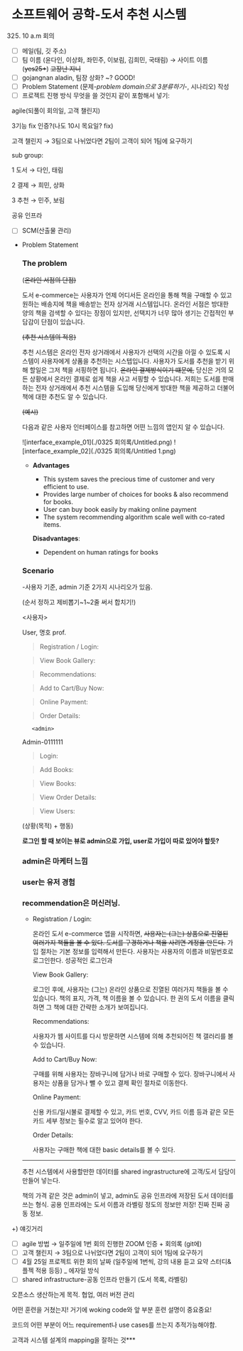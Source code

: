 # 소프트웨어 공학-도서 추천 시스템

0325. 10 a.m 회의

- [ ]  메일(팀, 깃 주소)
- [ ]  팀 이름 (윤다인, 이상화, 좌민주, 이보림, 김희민, 국태림) → 사이트 이름 (~~yes25+~~) ~~고장난 지니~~
- [ ]  gojangnan aladin, 팀장 상화? ~? GOOD!
- [ ]  Problem Statement (문제-*problem domain으로 3분류하기*-, 시나리오) 작성
- [ ]  프로젝트 진행 방식 무엇을 쓸 것인지 같이 포함해서 넣기:

agile(되풀이 회의일, 고객 챌린지)

3기능 fix 인증?(나도 10시 목요일? fix) 

고객 챌린지 → 3팀으로 나뉘었다면 2팀이 고객이 되어 1팀에 요구하기

sub group:

1 도서 →  다인, 태림

2 결제 → 희민, 상화

3 추천 → 민주, 보림

공유 인프라

- [ ]  SCM(산출물 관리)

- Problem Statement

    ### The problem

    (~~온라인 서점의 단점)~~

    도서 e-commerce는 사용자가 언제 어디서든 온라인을 통해 책을 구매할 수 있고 원하는 배송지에 책을 배송받는 전자 상거래 시스템입니다. 온라인 서점은 방대한 양의 책을 검색할 수 있다는 장점이 있지만, 선택지가 너무 많아 생기는 간접적인 부담감이 단점이 있습니다. 

    ~~(추천 시스템의 적용)~~

    추천 시스템은 온라인 전자 상거래에서 사용자가 선택의 시간을 아낄 수 있도록 시스템이 사용자에게 상품을 추천하는 시스텝입니다. 사용자가 도서를 추천을 받기 위해 할일은 그저 책을 서핑하면 됩니다. ~~온라인 결제방식이기 떄문에,~~ 당신은 거의 모든 상황에서 온라인 결제로 쉽게 책을 사고 서핑할 수 있습니다. 저희는 도서를 판매하는 전자 상거래에서 추천 시스템을 도입해 당신에게 방대한 책을 제공하고 더불어 책에 대한 추천도 알 수 있습니다. 

    ~~(예시)~~

    다음과 같은 사용자 인터페이스를 참고하면 어떤 느낌의 앱인지 알 수 있습니다. 

    ![interface_example_01](./0325 회의록/Untitled.png)
    ![interface_example_02](./0325 회의록/Untitled 1.png)

    - **Advantages**
        - This system saves the precious time of customer and very efficient to use.
        - Provides large number of choices for books & also recommend for books.
        - User can buy book easily by making online payment
        - The system recommending algorithm scale well with co-rated items.

        **Disadvantages**:

        - Dependent on human ratings for books

    ### Scenario

    -사용자 기준, admin 기준 2가지 시나리오가 있음. 

    (순서 정하고 제비뽑기~1~2줄 써서 합치기!)

    <사용자>

    User, 명호 prof.

    > Registration / Login:

    > View Book Gallery:

    > Recommendations:

    > Add to Cart/Buy Now:

    > Online Payment:

    > Order Details:

         <admin>

    Admin-0111111

    > Login:

    > Add Books:

    > View Books:

    > View Order Details:

    > View Users:

    (상황(목적) + 행동)

    **로그인 할 때 보이는 뷰로 admin으로 가입, user로 가입이 따로 있어야 할듯?**

    ### admin은 마케터 느낌

    ### user는 유저 경험

    ### recommendation은 머신러닝.

    - Registration / Login:

        온라인 도서 e-commerce 앱을 시작하면, ~~사용자는 (그는) 상품으로 진열된 여러가지 책들을 볼 수 있다.  도서를 구경하거나 책을 사려면 계정을 만든다.~~ 가입 절차는 기본 정보를 입력해서 만든다. 사용자는 사용자의 이름과 비밀번호로 로그인한다.  성공적인 로그인과 

        View Book Gallery:

        로그인 후에, 사용자는 (그는) 온라인 상품으로 진열된 여러가지 책들을 볼 수 있습니다. 책의 표지, 가격, 책 이름을 볼 수 있습니다. 한 권의 도서 이름을 클릭하면 그 책에 대한 간략한 소개가 보여집니다. 

        Recommendations:

        사용자가 웹 사이트를 다시 방문하면 시스템에 의해 추천되어진 책 갤러리를 볼 수 있습니다. 

        Add to Cart/Buy Now:

        구매를 위해 사용자는 장바구니에 담거나 바로 구매할 수 있다. 장바구니에서 사용자는 상품을 담거나 뺄 수 있고 결제 확인 절차로 이동한다.

        Online Payment:

        신용 카드/일시불로 결제할 수 있고, 카드 번호, CVV, 카드 이름 등과 같은 모든 카드 세부 정보는 필수로 알고 있어야 한다.

        Order Details:

        사용자는 구매한 책에 대한 basic details를 볼 수 있다.

    ---

    추천 시스템에서 사용할만한 데이터를 shared ingrastructure에 고객/도서 담당이 만들어 넣는다.

    책의 가격 같은 것은 admin이 넣고, admin도 공유 인프라에 저장된 도서 데이터를 쓰는 형식. 공용 인프라에는 도서 이름과 라벨링 정도의 정보만 저장! 진짜 진짜 공동 정보. 

+) 얘깃거리

- [ ]  agile 방법 → 일주일에 1번 회의 진행한 ZOOM 인증 + 회의록 (git에)
- [ ]  고객 챌린지 → 3팀으로 나뉘었다면 2팀이 고객이 되어 1팀에 요구하기
- [ ]  4월 25일 프로젝트 위한 회의 날짜 (일주일에 1번씩, 강의 내용 듣고 요약 스터디&플젝 적용 등등) _ 에자일 방식
- [ ]  shared infrastructure-공동 인프라 만들기 (도서 목록, 라벨링)

오픈소스 생산하는게 목적. 협업, 여러 버전 관리

어떤 훈련을 거쳤는지! 거기에 woking code와 앞 부분 훈련 설명이 중요중요!

코드의 어떤 부분이 어느 requirement나 use cases를 쓰는지 추적가능해야함.

고객과 시스템 설계의 mapping을 잘하는 것***
